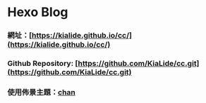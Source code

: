 # Hexo Blog
  

### 網址：[https://kialide.github.io/cc/](https://kialide.github.io/cc/)

### Github Repository: [https://github.com/KiaLide/cc.git](https://github.com/KiaLide/cc.git)

### 使用佈景主題：[chan](https://github.com/denjones/hexo-theme-chan)
